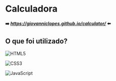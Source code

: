 <link rel="stylesheet" href="readme.css">

<div>
<h1><strong>Calculadora</strong></h1>
</div>

#### :arrow_right: *_https://giovanniclopes.github.io/calculator/_* :arrow_left:

## O que foi utilizado?

![HTML5](https://img.shields.io/badge/html5-%23E34F26.svg?style=for-the-badge&logo=html5&logoColor=white)

![CSS3](https://img.shields.io/badge/css3-%231572B6.svg?style=for-the-badge&logo=css3&logoColor=white)

![JavaScript](https://img.shields.io/badge/javascript-%23323330.svg?style=for-the-badge&logo=javascript&logoColor=%23F7DF1E)